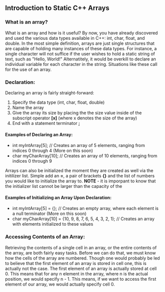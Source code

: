 ## Introduction to Static C++ Arrays
### What is an array?

What is an array and how is it useful?  By now, you have already discovered and used the various data types available in C++: int, char, float, and double.  In the most simple definition, arrays are just single structures that are capable of holding many instances of these data types.  For instance, a single character will not suffice if the user wishes to hold a static string of text, such as "Hello, World!"  Alternatitely, it would be overkill to declare an individual variable for each character in the string.  Situations like these call for the use of an array.

### Declaration:
Declaring an array is fairly straight-forward:

1. Specify the data type (int, char, float, double)
2. Name the array
3. Give the array its size by placing the the size value inside of the subscript operator **[x]** (where x denotes the size of the array)
4. End with a statement terminator **;**

#### Examples of Declaring an Array:

- int myIntArray[5]; // Creates an array of 5 elements, ranging from indices 0 through 4 (More on this soon)
- char myCharArray[10]; // Creates an array of 10 elements, ranging from indices 0 through 9

Arrays can also be initialized the moment they are created as well via the initilizer list.  Simple add an **=**, a pair of brackets **{}** and the list of numbers you would like to initialize the array to.  **NOTE** - it is imporpant to know that the initializer list cannot be larger than the capacity of the 


#### Examples of Initializing an Array Upon Declaration:

- int myIntArray[5] = {}; // Creates an empty array, where each element is a null terminator (More on this soon)
- char myCharArray[10] = {10, 9, 8, 7, 6, 5, 4, 3, 2, 1); // Creates an array with elements initialized to these values

### Accessing Contents of an Array:

Retrieving the contents of a single cell in an array, or the entire contents of the array, are both fairly easy tasks.  Before we can do that, we must know how the cells of the array are numbered.  Though one would probably be led to believe that the first element of an array is stored in cell one, this is actually not the case. The first element of an array is actually stored at cell 0.  This means that for any n element in the array, where n is the actual position, we would specify n - 1.  This means, if we want to access the first element of our array, we would actually specify cell 0.
